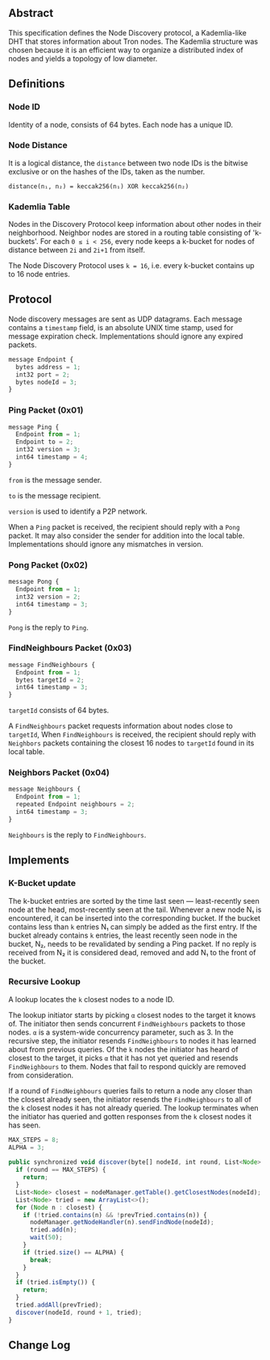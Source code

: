 ## Abstract
This specification defines the Node Discovery protocol, a Kademlia-like DHT that stores information about Tron nodes. The Kademlia structure was chosen because it is an efficient way to organize a distributed index of nodes and yields a topology of low diameter.

## Definitions
### Node ID
Identity of a node, consists of 64 bytes. Each node has a unique ID.
### Node Distance
It is a logical distance, the `distance` between two node IDs is the bitwise exclusive or on the hashes of the IDs, taken as the number.
```
distance(n₁, n₂) = keccak256(n₁) XOR keccak256(n₂)
```
### Kademlia Table
Nodes in the Discovery Protocol keep information about other nodes in their neighborhood. Neighbor nodes are stored in a routing table consisting of 'k-buckets'. For each `0 ≤ i < 256`, every node keeps a k-bucket for nodes of distance between `2i` and `2i+1` from itself.

The Node Discovery Protocol uses `k = 16`, i.e. every k-bucket contains up to 16 node entries.

## Protocol

Node discovery messages are sent as UDP datagrams. Each message contains a `timestamp` field, is an absolute UNIX time stamp, used for message expiration check. Implementations should ignore any expired packets.

```typescript
message Endpoint {
  bytes address = 1;
  int32 port = 2;
  bytes nodeId = 3;
}
```

### Ping Packet (0x01)
```typescript
message Ping {
  Endpoint from = 1;
  Endpoint to = 2;
  int32 version = 3;
  int64 timestamp = 4;
}
```
`from` is the message sender. 

`to` is the message recipient. 

`version` is used to identify a P2P network. 

When a `Ping` packet is received, the recipient should reply with a `Pong` packet. It may also consider the sender for addition into the local table. Implementations should ignore any mismatches in version.

### Pong Packet (0x02)
```typescript
message Pong {
  Endpoint from = 1;
  int32 version = 2;
  int64 timestamp = 3;
}
```
`Pong` is the reply to `Ping`.

###  FindNeighbours Packet (0x03)
```typescript
message FindNeighbours {
  Endpoint from = 1;
  bytes targetId = 2;
  int64 timestamp = 3;
}
```
`targetId` consists of 64 bytes.

A `FindNeighbours` packet requests information about nodes close to `targetId`, When `FindNeighbours` is received, the recipient should reply with `Neighbors` packets containing the closest 16 nodes to `targetId` found in its local table.

###  Neighbors Packet (0x04)
```typescript
message Neighbours {
  Endpoint from = 1;
  repeated Endpoint neighbours = 2;
  int64 timestamp = 3;
}
```
`Neighbours` is the reply to `FindNeighbours`.

## Implements

### K-Bucket update

The k-bucket entries are sorted by the time last seen — least-recently seen node at the head, most-recently seen at the tail. Whenever a new node N₁ is encountered, it can be inserted into the corresponding bucket. If the bucket contains less than `k` entries N₁ can simply be added as the first entry. If the bucket already contains `k` entries, the least recently seen node in the bucket, N₂, needs to be revalidated by sending a Ping packet. If no reply is received from N₂ it is considered dead, removed and add N₁ to the front of the bucket.

### Recursive Lookup

A lookup locates the `k` closest nodes to a node ID.

The lookup initiator starts by picking `α` closest nodes to the target it knows of. The initiator then sends concurrent `FindNeighbours` packets to those nodes. `α` is a system-wide concurrency parameter, such as 3. In the recursive step, the initiator resends `FindNeighbours` to nodes it has learned about from previous queries. Of the `k` nodes the initiator has heard of closest to the target, it picks `α` that it has not yet queried and resends `FindNeighbours` to them. Nodes that fail to respond quickly are removed from consideration.

If a round of `FindNeighbours` queries fails to return a node any closer than the closest already seen, the initiator resends the `FindNeighbours` to all of the `k` closest nodes it has not already queried. The lookup terminates when the initiator has queried and gotten responses from the `k` closest nodes it has seen.

```typescript
MAX_STEPS = 8;
ALPHA = 3;
 
public synchronized void discover(byte[] nodeId, int round, List<Node> prevTried) {
  if (round == MAX_STEPS) {
    return;
  }
  List<Node> closest = nodeManager.getTable().getClosestNodes(nodeId);
  List<Node> tried = new ArrayList<>();
  for (Node n : closest) {
    if (!tried.contains(n) && !prevTried.contains(n)) {
      nodeManager.getNodeHandler(n).sendFindNode(nodeId);
      tried.add(n);
      wait(50);
    }
    if (tried.size() == ALPHA) {
      break;
    }
  }
  if (tried.isEmpty()) {
    return;
  }
  tried.addAll(prevTried);
  discover(nodeId, round + 1, tried);
}
```
## Change Log
